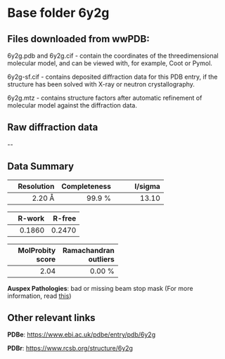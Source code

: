 # Base folder 6y2g

## Files downloaded from wwPDB:

6y2g.pdb and 6y2g.cif - contain the coordinates of the threedimensional molecular model, and can be viewed with, for example, Coot or Pymol.

6y2g-sf.cif - contains deposited diffraction data for this PDB entry, if the structure has been solved with X-ray or neutron crystallography.

6y2g.mtz - contains structure factors after automatic refinement of molecular model against the diffraction data.

## Raw diffraction data

--<br> 

## Data Summary
|   | Resolution | Completeness| I/sigma |
|---|-------------:|----------------:|--------------:|
|   |2.20 Å|99.9  %|<img width=50/>13.10|

|   | **R-work**| **R-free**   
|---|-------------:|----------------:|           
||  0.1860|  0.2470|

|   |**MolProbity<br>score**| **Ramachandran<br>outliers** 
|---|-------------:|----------------:|
||  2.04|  0.00 %|

**Auspex Pathologies**: bad or missing beam stop mask (For more information, read [this](https://github.com/thorn-lab/coronavirus_structural_task_force/blob/master/pdb/3c_like_proteinase/SARS-CoV-2/6y2g/validation/auspex/6y2g_auspex_comments.txt))

 



## Other relevant links 
**PDBe**:  https://www.ebi.ac.uk/pdbe/entry/pdb/6y2g
 
**PDBr**: https://www.rcsb.org/structure/6y2g 

